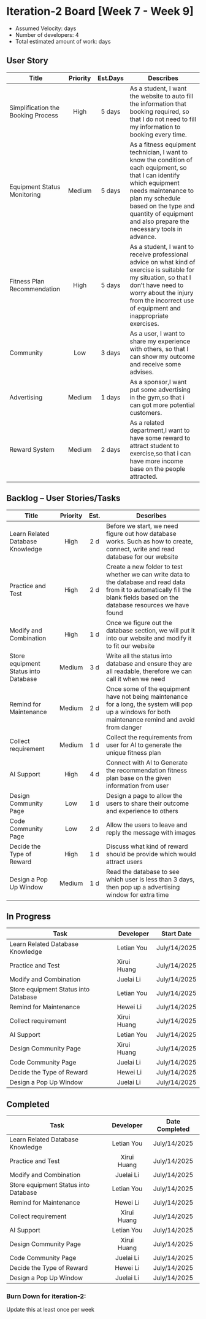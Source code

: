 # Iteration-2 Board [Week 7 - Week 9] 

* Assumed Velocity:  days
* Number of developers: 4
* Total estimated amount of work:  days
## User Story
| Title                              | Priority | Est.Days      | Describes                                |
| ---------------------------------- | :------: | :---------:   | ---------------------------------------- |
| Simplification the Booking Process | High     | 5 days        | As a student, I want the website to auto fill the information that booking required, so that I do not need to fill my information to booking every time. |
| Equipment Status Monitoring        | Medium   | 5 days        | As a fitness equipment technician, I want to know the condition of each equipment, so that I can identify which equipment needs maintenance to plan my schedule based on the type and quantity of equipment and also prepare the necessary tools in advance.  |
| Fitness Plan Recommendation        | High     | 5 days        |  As a student, I want to receive professional advice on what kind of exercise is suitable for my situation, so that I don’t have need to worry about the injury from the incorrect use of equipment and inappropriate exercises.   |
| Community                          | Low      | 3 days        |  As a user, I want to share my experience with others, so that I can show my outcome and receive some advises. |
| Advertising                        | Medium   | 1 days        |  As a sponsor,I want put some advertising in the gym,so that i can got more potential customers. |
| Reward System                      | Medium   | 2 days        |  As a related department,I want to have some reward to attract student to exercise,so that i can have more income base on the people attracted. |
## Backlog – User Stories/Tasks

| Title                                     | Priority | Est. | Describes                            |
| ----------------------------------------- | :------: | :--: | ------------------------------------ |
| Learn Related Database Knowledge          | High     | 2 d  | Before we start, we need figure out how database works. Such as how to create, connect, write and read database for our website |
| Practice and Test                         | High     | 2 d  | Create a new folder to test whether we can write data to the database and read data from it to automatically fill the blank fields based on the database resources we have found |
| Modify and Combination                    | High     | 1 d  | Once we figure out the database section, we will put it into our website and modify it to fit our website |
| Store equipment Status into Database      | Medium   | 3 d  | Write all the status into database and ensure they are all readable, therefore we can call it when we need |
| Remind for Maintenance                    | Medium   | 2 d  | Once some of the equipment have not being maintenance for a long, the system will pop up a windows for both maintenance remind and avoid from danger |
| Collect requirement                       | Medium   | 1 d  | Collect the requirements from user for AI to generate the unique fitness plan |
| AI Support                                | High     | 4 d  | Connect with AI to Generate the recommendation fitness plan base on the given information from user |
| Design Community Page                     | Low      | 1 d  | Design a page to allow the users to share their outcome and experience to others |
| Code Community Page                       | Low      | 2 d  | Allow the users to leave and reply the message with images |
| Decide the Type of Reward                 | High     | 1 d  | Discuss what kind of reward should be provide which would attract users |
| Design a Pop Up Window                    | Medium   | 1 d  | Read the database to see which user is less than 3 days, then pop up a advertising window for extra time |

## In Progress

| Task                                      | Developer      | Start Date    |
| ----------------------------------------- | -------------- | ------------- |
|  Learn Related Database Knowledge         |  Letian You    | July/14/2025 |
|  Practice and Test                        |  Xirui Huang   | July/14/2025 |
|  Modify and Combination                   |  Juelai Li     | July/14/2025 |
|  Store equipment Status into Database     |  Letian You    | July/14/2025 |
|  Remind for Maintenance                   |  Hewei Li      | July/14/2025 |
|  Collect requirement                      |  Xirui Huang   | July/14/2025 |
|  AI Support                               |  Letian You    | July/14/2025 |
|  Design Community Page                    |  Xirui Huang   | July/14/2025 |
|  Code Community Page                      |  Juelai Li     | July/14/2025 |
|  Decide the Type of Reward                |  Hewei Li      | July/14/2025 |
|  Design a Pop Up Window                   |  Juelai Li     | July/14/2025 |




## Completed
| Task                                      | Developer      | Date Completed |
| ----------------------------------------- | :------------: | :------------: |
|  Learn Related Database Knowledge         |  Letian You    | July/14/2025  |
|  Practice and Test                        |  Xirui Huang   | July/14/2025  |
|  Modify and Combination                   |  Juelai Li     | July/14/2025  |
|  Store equipment Status into Database     |  Letian You    | July/14/2025  |
|  Remind for Maintenance                   |  Hewei Li      | July/14/2025  |
|  Collect requirement                      |  Xirui Huang   | July/14/2025  |
|  AI Support                               |  Letian You    | July/14/2025  |
|  Design Community Page                    |  Xirui Huang   | July/14/2025  |
|  Code Community Page                      |  Juelai Li     | July/14/2025  |
|  Decide the Type of Reward                |  Hewei Li      | July/14/2025  |
|  Design a Pop Up Window                   |  Juelai Li     | July/14/2025  |

### Burn Down for iteration-2:
Update this at least once per week
